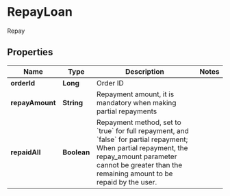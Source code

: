
# RepayLoan

Repay

## Properties

Name | Type | Description | Notes
------------ | ------------- | ------------- | -------------
**orderId** | **Long** | Order ID | 
**repayAmount** | **String** | Repayment amount, it is mandatory when making partial repayments | 
**repaidAll** | **Boolean** | Repayment method, set to &#x60;true&#x60; for full repayment, and &#x60;false&#x60; for partial repayment; When partial repayment, the repay_amount parameter cannot be greater than the remaining amount to be repaid by the user.  | 


